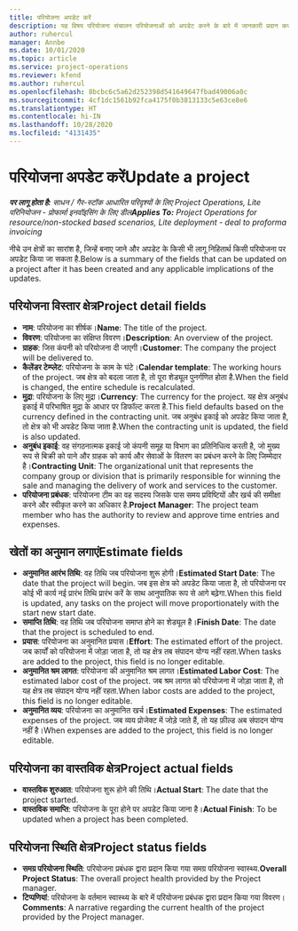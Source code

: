 ```yaml
---
title: परियोजना अपडेट करें
description: यह विषय परियोजना संचालन परियोजनाओं को अपडेट करने के बारे में जानकारी प्रदान करता है।
author: ruhercul
manager: Annbe
ms.date: 10/01/2020
ms.topic: article
ms.service: project-operations
ms.reviewer: kfend
ms.author: ruhercul
ms.openlocfilehash: 8bcbc6c5a62d252398d541649647fbad49006a0c
ms.sourcegitcommit: 4cf1dc1561b92fca4175f0b3813133c5e63ce8e6
ms.translationtype: HT
ms.contentlocale: hi-IN
ms.lasthandoff: 10/28/2020
ms.locfileid: "4131435"
---
```

# <a name="update-a-project"></a><span data-ttu-id="847f4-103">परियोजना अपडेट करें</span><span class="sxs-lookup"><span data-stu-id="847f4-103">Update a project</span></span>

<span data-ttu-id="847f4-104">_**पर लागू होता है:** साधन / गैर-स्टॉक आधारित परिदृश्यों के लिए Project Operations, Lite परिनियोजन - प्रोफार्मा इनवॉइसिंग के लिए डील_</span><span class="sxs-lookup"><span data-stu-id="847f4-104">_**Applies To:** Project Operations for resource/non-stocked based scenarios, Lite deployment - deal to proforma invoicing_</span></span>

<span data-ttu-id="847f4-105">नीचे उन क्षेत्रों का सारांश है, जिन्हें बनाए जाने और अपडेट के किसी भी लागू निहितार्थ किसी परियोजना पर अपडेट किया जा सकता है.</span><span class="sxs-lookup"><span data-stu-id="847f4-105">Below is a summary of the fields that can be updated on a project after it has been created and any applicable implications of the updates.</span></span>

## <a name="project-detail-fields"></a><span data-ttu-id="847f4-106">परियोजना विस्तार क्षेत्र</span><span class="sxs-lookup"><span data-stu-id="847f4-106">Project detail fields</span></span>

- <span data-ttu-id="847f4-107">**नाम**: परियोजना का शीर्षक।</span><span class="sxs-lookup"><span data-stu-id="847f4-107">**Name**: The title of the project.</span></span>
- <span data-ttu-id="847f4-108">**विवरण**: परियोजना का संक्षिप्त विवरण।</span><span class="sxs-lookup"><span data-stu-id="847f4-108">**Description**: An overview of the project.</span></span>
- <span data-ttu-id="847f4-109">**ग्राहक**: जिस कंपनी को परियोजना दी जाएगी।</span><span class="sxs-lookup"><span data-stu-id="847f4-109">**Customer**: The company the project will be delivered to.</span></span>
- <span data-ttu-id="847f4-110">**कैलेंडर टेम्प्लेट**: परियोजना के काम के घंटे।</span><span class="sxs-lookup"><span data-stu-id="847f4-110">**Calendar template**: The working hours of the project.</span></span> <span data-ttu-id="847f4-111">जब क्षेत्र को बदला जाता है, तो पूरा शेड्यूल पुनर्गणित होता है.</span><span class="sxs-lookup"><span data-stu-id="847f4-111">When the field is changed, the entire schedule is recalculated.</span></span>
- <span data-ttu-id="847f4-112">**मुद्रा**: परियोजना के लिए मुद्रा।</span><span class="sxs-lookup"><span data-stu-id="847f4-112">**Currency**: The currency for the project.</span></span> <span data-ttu-id="847f4-113">यह क्षेत्र अनुबंध इकाई में परिभाषित मुद्रा के आधार पर डिफॉल्ट करता है.</span><span class="sxs-lookup"><span data-stu-id="847f4-113">This field defaults based on the currency defined in the contracting unit.</span></span> <span data-ttu-id="847f4-114">जब अनुबंध इकाई को अपडेट किया जाता है, तो क्षेत्र को भी अपडेट किया जाता है.</span><span class="sxs-lookup"><span data-stu-id="847f4-114">When the contracting unit is updated, the field is also updated.</span></span>
- <span data-ttu-id="847f4-115">**अनुबंध इकाई**: वह संगठनात्मक इकाई जो कंपनी समूह या विभाग का प्रतिनिधित्व करती है, जो मुख्य रूप से बिक्री को पाने और ग्राहक को कार्य और सेवाओं के वितरण का प्रबंधन करने के लिए जिम्मेदार है।</span><span class="sxs-lookup"><span data-stu-id="847f4-115">**Contracting Unit**: The organizational unit that represents the company group or division that is primarily responsible for winning the sale and managing the delivery of work and services to the customer.</span></span> 
- <span data-ttu-id="847f4-116">**परियोजना प्रबंधक**: परियोजना टीम का वह सदस्य जिसके पास समय प्रविष्टियों और खर्च की समीक्षा करने और स्वीकृत करने का अधिकार है.</span><span class="sxs-lookup"><span data-stu-id="847f4-116">**Project Manager**: The project team member who has the authority to review and approve time entries and expenses.</span></span>

## <a name="estimate-fields"></a><span data-ttu-id="847f4-117">खेतों का अनुमान लगाएं</span><span class="sxs-lookup"><span data-stu-id="847f4-117">Estimate fields</span></span>

- <span data-ttu-id="847f4-118">**अनुमानित आरंभ तिथि**: वह तिथि जब परियोजना शुरू होगी।</span><span class="sxs-lookup"><span data-stu-id="847f4-118">**Estimated Start Date**: The date that the project will begin.</span></span> <span data-ttu-id="847f4-119">जब इस क्षेत्र को अपडेट किया जाता है, तो परियोजना पर कोई भी कार्य नई प्रारंभ तिथि प्रारंभ करें के साथ आनुपातिक रूप से आगे बढ़ेगा.</span><span class="sxs-lookup"><span data-stu-id="847f4-119">When this field is updated, any tasks on the project will move proportionately with the start new start date.</span></span>
- <span data-ttu-id="847f4-120">**समाप्ति तिथि**: वह तिथि जब परियोजना समाप्त होने का शेड्यूल है।</span><span class="sxs-lookup"><span data-stu-id="847f4-120">**Finish Date**: The date that the project is scheduled to end.</span></span>
- <span data-ttu-id="847f4-121">**प्रयास**: परियोजना का अनुमानित प्रयास।</span><span class="sxs-lookup"><span data-stu-id="847f4-121">**Effort**: The estimated effort of the project.</span></span> <span data-ttu-id="847f4-122">जब कार्यों को परियोजना में जोड़ा जाता है, तो यह क्षेत्र तब संपादन योग्य नहीं रहता.</span><span class="sxs-lookup"><span data-stu-id="847f4-122">When tasks are added to the project, this field is no longer editable.</span></span>
- <span data-ttu-id="847f4-123">**अनुमानित श्रम लागत**: परियोजना की अनुमानित श्रम लागत।</span><span class="sxs-lookup"><span data-stu-id="847f4-123">**Estimated Labor Cost**: The estimated labor cost of the project.</span></span> <span data-ttu-id="847f4-124">जब श्रम लागत को परियोजना में जोड़ा जाता है, तो यह क्षेत्र तब संपादन योग्य नहीं रहता.</span><span class="sxs-lookup"><span data-stu-id="847f4-124">When labor costs are added to the project, this field is no longer editable.</span></span>
- <span data-ttu-id="847f4-125">**अनुमानित व्यय**: परियोजना का अनुमानित खर्च।</span><span class="sxs-lookup"><span data-stu-id="847f4-125">**Estimated Expenses**: The estimated expenses of the project.</span></span> <span data-ttu-id="847f4-126">जब व्यय प्रोजेक्ट में जोड़े जाते हैं, तो यह फ़ील्ड अब संपादन योग्य नहीं है।</span><span class="sxs-lookup"><span data-stu-id="847f4-126">When expenses are added to the project, this field is no longer editable.</span></span>

## <a name="project-actual-fields"></a><span data-ttu-id="847f4-127">परियोजना का वास्तविक क्षेत्र</span><span class="sxs-lookup"><span data-stu-id="847f4-127">Project actual fields</span></span>
- <span data-ttu-id="847f4-128">**वास्तविक शुरुआत**: परियोजना शुरू होने की तिथि।</span><span class="sxs-lookup"><span data-stu-id="847f4-128">**Actual Start**: The date that the project started.</span></span>
- <span data-ttu-id="847f4-129">**वास्तविक समाप्ति**: परियोजना के पूरा होने पर अपडेट किया जाना है।</span><span class="sxs-lookup"><span data-stu-id="847f4-129">**Actual Finish**: To be updated when a project has been completed.</span></span>

## <a name="project-status-fields"></a><span data-ttu-id="847f4-130">परियोजना स्थिति क्षेत्र</span><span class="sxs-lookup"><span data-stu-id="847f4-130">Project status fields</span></span>

- <span data-ttu-id="847f4-131">**समग्र परियोजना स्थिति**: परियोजना प्रबंधक द्वारा प्रदान किया गया समग्र परियोजना स्वास्थ्य.</span><span class="sxs-lookup"><span data-stu-id="847f4-131">**Overall Project Status**: The overall project health provided by the Project manager.</span></span>
- <span data-ttu-id="847f4-132">**टिप्पणियां**: परियोजना के वर्तमान स्वास्थ्य के बारे में परियोजना प्रबंधक द्वारा प्रदान किया गया विवरण।</span><span class="sxs-lookup"><span data-stu-id="847f4-132">**Comments**: A narrative regarding the current health of the project provided by the Project manager.</span></span>

